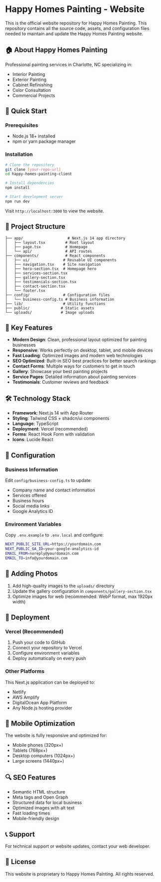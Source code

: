 # Happy Homes Painting - Website

This is the official website repository for Happy Homes Painting. This repository contains all the source code, assets, and configuration files needed to maintain and update the Happy Homes Painting website.

## 🏠 About Happy Homes Painting

Professional painting services in Charlotte, NC specializing in:
- Interior Painting
- Exterior Painting
- Cabinet Refinishing
- Color Consultation
- Commercial Projects

## 🚀 Quick Start

### Prerequisites
- Node.js 18+ installed
- npm or yarn package manager

### Installation
```bash
# Clone the repository
git clone [your-repo-url]
cd happy-homes-painting-client

# Install dependencies
npm install

# Start development server
npm run dev
```

Visit `http://localhost:3000` to view the website.

## 📁 Project Structure

```
├── app/                    # Next.js 14 app directory
│   ├── layout.tsx         # Root layout
│   ├── page.tsx           # Homepage
│   └── api/               # API routes
├── components/            # React components
│   ├── ui/               # Reusable UI components
│   ├── navigation.tsx    # Site navigation
│   ├── hero-section.tsx  # Homepage hero
│   ├── services-section.tsx
│   ├── gallery-section.tsx
│   ├── testimonials-section.tsx
│   ├── contact-section.tsx
│   └── footer.tsx
├── config/               # Configuration files
│   └── business-config.ts # Business information
├── lib/                  # Utility functions
├── public/              # Static assets
└── uploads/             # Image uploads
```

## 🎨 Key Features

- **Modern Design**: Clean, professional layout optimized for painting businesses
- **Responsive**: Works perfectly on desktop, tablet, and mobile devices
- **Fast Loading**: Optimized images and modern web technologies
- **SEO Optimized**: Built-in SEO best practices for better search rankings
- **Contact Forms**: Multiple ways for customers to get in touch
- **Gallery**: Showcase your best painting projects
- **Service Pages**: Detailed information about painting services
- **Testimonials**: Customer reviews and feedback

## 🛠️ Technology Stack

- **Framework**: Next.js 14 with App Router
- **Styling**: Tailwind CSS + shadcn/ui components
- **Language**: TypeScript
- **Deployment**: Vercel (recommended)
- **Forms**: React Hook Form with validation
- **Icons**: Lucide React

## 🔧 Configuration

### Business Information
Edit `config/business-config.ts` to update:
- Company name and contact information
- Services offered
- Business hours
- Social media links
- Google Analytics ID

### Environment Variables
Copy `.env.example` to `.env.local` and configure:
```bash
NEXT_PUBLIC_SITE_URL=https://yourdomain.com
NEXT_PUBLIC_GA_ID=your-google-analytics-id
EMAIL_FROM=noreply@yourdomain.com
EMAIL_TO=info@yourdomain.com
```

## 📸 Adding Photos

1. Add high-quality images to the `uploads/` directory
2. Update the gallery configuration in `components/gallery-section.tsx`
3. Optimize images for web (recommended: WebP format, max 1920px width)

## 🚀 Deployment

### Vercel (Recommended)
1. Push your code to GitHub
2. Connect your repository to Vercel
3. Configure environment variables
4. Deploy automatically on every push

### Other Platforms
This Next.js application can be deployed to:
- Netlify
- AWS Amplify
- DigitalOcean App Platform
- Any Node.js hosting provider

## 📱 Mobile Optimization

The website is fully responsive and optimized for:
- Mobile phones (320px+)
- Tablets (768px+)
- Desktop computers (1024px+)
- Large screens (1440px+)

## 🔍 SEO Features

- Semantic HTML structure
- Meta tags and Open Graph
- Structured data for local business
- Optimized images with alt text
- Fast loading times
- Mobile-friendly design

## 📞 Support

For technical support or website updates, contact your web developer.

## 📄 License

This website is proprietary to Happy Homes Painting. All rights reserved.